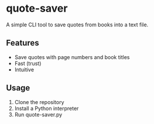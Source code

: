 # quote-saver
A simple CLI tool to save quotes from books into a text file.
## Features
- Save quotes with page numbers and book titles
- Fast (trust)
- Intuitive
## Usage
1. Clone the repository
2. Install a Python interpreter
3. Run quote-saver.py
